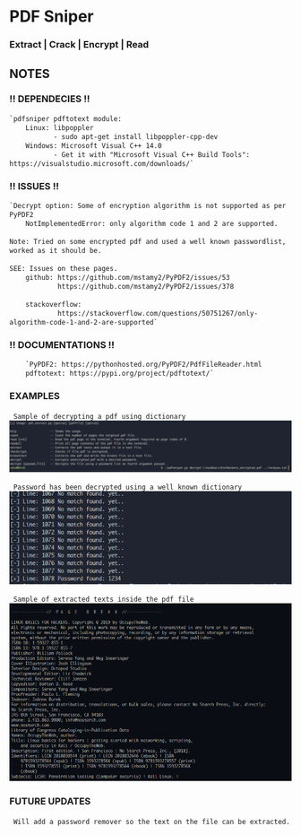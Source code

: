 # PDF Sniper #

### Extract | Crack | Encrypt | Read ###


## NOTES ##

### !! DEPENDECIES !! ###
    `pdfsniper pdftotext module:
        Linux: libpoppler
               - sudo apt-get install libpoppler-cpp-dev
        Windows: Microsoft Visual C++ 14.0
               - Get it with "Microsoft Visual C++ Build Tools": https://visualstudio.microsoft.com/downloads/`

### !! ISSUES !! ###
    `Decrypt option: Some of encryption algorithm is not supported as per PyPDF2
        NotImplementedError: only algorithm code 1 and 2 are supported.

    Note: Tried on some encrypted pdf and used a well known passwordlist, worked as it should be.

    SEE: Issues on these pages.
        github: https://github.com/mstamy2/PyPDF2/issues/53
                https://github.com/mstamy2/PyPDF2/issues/378

        stackoverflow:
                https://stackoverflow.com/questions/50751267/only-algorithm-code-1-and-2-are-supported`


### !! DOCUMENTATIONS !! ###
        `PyPDF2: https://pythonhosted.org/PyPDF2/PdfFileReader.html
        pdftotext: https://pypi.org/project/pdftotext/`


### EXAMPLES ###

` Sample of decrypting a pdf using dictionary`
![decrypt img](decrypt.png)

` Password has been decrypted using a well known dictionary`
![decrypted img](decrypted.png)

` Sample of extracted texts inside the pdf file`
![extracted img](extracted.png)


### FUTURE UPDATES ###

` Will add a password remover so the text on the file can be extracted.`